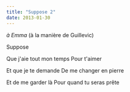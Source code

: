 ```yaml
---
title: "Suppose 2"
date: 2013-01-30
---
```


*à Emma*
(à la manière de Guillevic)

Suppose

Que j'aie tout mon temps
Pour t'aimer

Et que je te demande
De me changer en pierre

Et de me garder là
Pour quand tu seras prête

